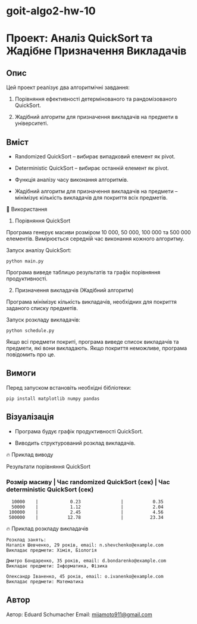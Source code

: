 # goit-algo2-hw-10

# Проект: Аналіз QuickSort та Жадібне Призначення Викладачів

## Опис

Цей проект реалізує два алгоритмічні завдання:

1. Порівняння ефективності детермінованого та рандомізованого QuickSort.

2. Жадібний алгоритм для призначення викладачів на предмети в університеті.

## Вміст

- Randomized QuickSort – вибирає випадковий елемент як pivot.

- Deterministic QuickSort – вибирає останній елемент як pivot.

- Функція аналізу часу виконання алгоритмів.

- Жадібний алгоритм для призначення викладачів на предмети – мінімізує кількість викладачів для покриття всіх предметів.

📌 Використання

1. Порівняння QuickSort

Програма генерує масиви розміром 10 000, 50 000, 100 000 та 500 000 елементів. Вимірюється середній час виконання кожного алгоритму.

Запуск аналізу QuickSort:

```
python main.py
```

Програма виведе таблицю результатів та графік порівняння продуктивності.

2. Призначення викладачів (Жадібний алгоритм)

Програма мінімізує кількість викладачів, необхідних для покриття заданого списку предметів.

Запуск розкладу викладачів:

```
python schedule.py
```

Якщо всі предмети покриті, програма виведе список викладачів та предмети, які вони викладають.
Якщо покриття неможливе, програма повідомить про це.

## Вимоги

Перед запуском встановіть необхідні бібліотеки:

```
pip install matplotlib numpy pandas
```

## Візуалізація

- Програма будує графік продуктивності QuickSort.

- Виводить структурований розклад викладачів.

🔥 Приклад виводу

Результати порівняння QuickSort

### Розмір масиву | Час randomized QuickSort (сек) | Час deterministic QuickSort (сек)

      10000    |            0.23               |           0.35
      50000    |            1.12               |           2.04
     100000    |            2.45               |           4.56
     500000    |           12.78               |          23.34

🔥 Приклад розкладу викладачів

```
Розклад занять:
Наталія Шевченко, 29 років, email: n.shevchenko@example.com
Викладає предмети: Хімія, Біологія

Дмитро Бондаренко, 35 років, email: d.bondarenko@example.com
Викладає предмети: Інформатика, Фізика

Олександр Іваненко, 45 років, email: o.ivanenko@example.com
Викладає предмети: Математика
```

## Автор

Автор: Eduard Schumacher Email: mijamoto911@gmail.com
